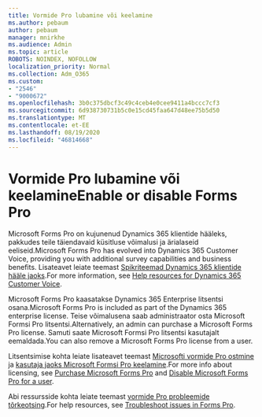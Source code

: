 ```yaml
---
title: Vormide Pro lubamine või keelamine
ms.author: pebaum
author: pebaum
manager: mnirkhe
ms.audience: Admin
ms.topic: article
ROBOTS: NOINDEX, NOFOLLOW
localization_priority: Normal
ms.collection: Adm_O365
ms.custom:
- "2546"
- "9000672"
ms.openlocfilehash: 3b0c375dbcf3c49c4ceb4e0cee9411a4bccc7cf3
ms.sourcegitcommit: 6d938730731b5c0e15cd45faa647d48ee75b5d50
ms.translationtype: MT
ms.contentlocale: et-EE
ms.lasthandoff: 08/19/2020
ms.locfileid: "46814668"
---
```

# <a name="enable-or-disable-forms-pro"></a><span data-ttu-id="c8b38-102">Vormide Pro lubamine või keelamine</span><span class="sxs-lookup"><span data-stu-id="c8b38-102">Enable or disable Forms Pro</span></span>

<span data-ttu-id="c8b38-103">Microsoft Forms Pro on kujunenud Dynamics 365 klientide hääleks, pakkudes teile täiendavaid küsitluse võimalusi ja ärialaseid eeliseid.</span><span class="sxs-lookup"><span data-stu-id="c8b38-103">Microsoft Forms Pro has evolved into Dynamics 365 Customer Voice, providing you with additional survey capabilities and business benefits.</span></span> <span data-ttu-id="c8b38-104">Lisateavet leiate teemast [Spikriteemad Dynamics 365 klientide hääle jaoks](https://go.microsoft.com/fwlink/p/?linkid=2128357).</span><span class="sxs-lookup"><span data-stu-id="c8b38-104">For more information, see [Help resources for Dynamics 365 Customer Voice](https://go.microsoft.com/fwlink/p/?linkid=2128357).</span></span>  

<span data-ttu-id="c8b38-105">Microsoft Forms Pro kaasatakse Dynamics 365 Enterprise litsentsi osana.</span><span class="sxs-lookup"><span data-stu-id="c8b38-105">Microsoft Forms Pro is included as part of the Dynamics 365 enterprise license.</span></span> <span data-ttu-id="c8b38-106">Teise võimalusena saab administraator osta Microsoft Formsi Pro litsentsi.</span><span class="sxs-lookup"><span data-stu-id="c8b38-106">Alternatively, an admin can purchase a Microsoft Forms Pro license.</span></span> <span data-ttu-id="c8b38-107">Samuti saate Microsoft Formsi Pro litsentsi kasutajalt eemaldada.</span><span class="sxs-lookup"><span data-stu-id="c8b38-107">You can also remove a Microsoft Forms Pro license from a user.</span></span>  

<span data-ttu-id="c8b38-108">Litsentsimise kohta leiate lisateavet teemast [Microsofti vormide Pro ostmine](https://docs.microsoft.com/forms-pro/purchase#purchase-microsoft-forms-pro-for-users-in-a-dynamics-365-tenant) ja [kasutaja jaoks Microsoft Formsi Pro keelamine](https://docs.microsoft.com/forms-pro/purchase#disable-microsoft-forms-pro-for-a-user-1).</span><span class="sxs-lookup"><span data-stu-id="c8b38-108">For more info about licensing, see [Purchase Microsoft Forms Pro](https://docs.microsoft.com/forms-pro/purchase#purchase-microsoft-forms-pro-for-users-in-a-dynamics-365-tenant) and [Disable Microsoft Forms Pro for a user](https://docs.microsoft.com/forms-pro/purchase#disable-microsoft-forms-pro-for-a-user-1).</span></span>
  
<span data-ttu-id="c8b38-109">Abi ressursside kohta leiate teemast [vormide Pro probleemide tõrkeotsing](https://docs.microsoft.com/forms-pro/troubleshoot).</span><span class="sxs-lookup"><span data-stu-id="c8b38-109">For help resources, see [Troubleshoot issues in Forms Pro](https://docs.microsoft.com/forms-pro/troubleshoot).</span></span>